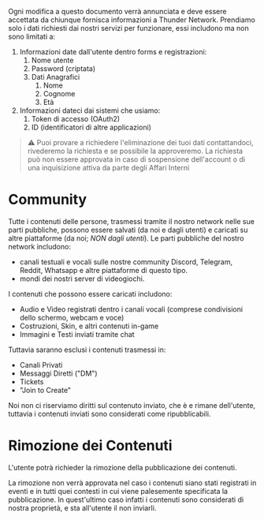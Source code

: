 Ogni modifica a questo documento verrà annunciata e deve essere accettata da chiunque fornisca informazioni a Thunder Network.
Prendiamo solo i dati richiesti dai nostri servizi per funzionare, essi includono ma non sono limitati a:
1. Informazioni date dall'utente dentro forms e registrazioni:
    1. Nome utente
    2. Password (criptata)
    3. Dati Anagrafici
	    1. Nome
	    2. Cognome
	    3. Età
2. Informazioni dateci dai sistemi che usiamo:
    1. Token di accesso (OAuth2)
    2. ID (identificatori di altre applicazioni)

> ⚠️ Puoi provare a richiedere l'eliminazione dei tuoi dati contattandoci, rivederemo la richiesta e se possibile la approveremo. La richiesta può non essere approvata in caso di sospensione dell'account o di una inquisizione attiva da parte degli Affari Interni
# Community
Tutte i contenuti delle persone, trasmessi tramite il nostro network nelle sue parti pubbliche, possono essere salvati (da noi e dagli utenti) e caricati su altre piattaforme (da noi; *NON dagli utenti*).
Le parti pubbliche del nostro network includono:
- canali testuali e vocali sulle nostre community Discord, Telegram, Reddit, Whatsapp e altre piattaforme di questo tipo.
- mondi dei nostri server di videogiochi.

I contenuti che possono essere caricati includono:
- Audio e Video registrati dentro i canali vocali (comprese condivisioni dello schermo, webcam e voce)
- Costruzioni, Skin, e altri contenuti in-game
- Immagini e Testi inviati tramite chat

Tuttavia saranno esclusi i contenuti trasmessi in:
- Canali Privati
- Messaggi Diretti ("DM")
- Tickets
- "Join to Create"

Noi non ci riserviamo diritti sul contenuto inviato, che è e rimane dell'utente, tuttavia i contenuti inviati sono considerati come ripubblicabili. 
# Rimozione dei Contenuti
L'utente potrà richieder la rimozione della pubblicazione dei contenuti.

La rimozione non verrà approvata nel caso i contenuti siano stati registrati in eventi e in tutti quei contesti in cui viene palesemente specificata la pubblicazione. In quest'ultimo caso infatti i contenuti sono considerati di nostra proprietà, e sta all'utente il non inviarli.